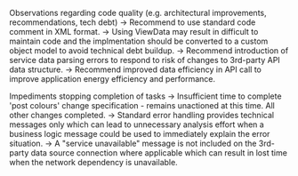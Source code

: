 Observations regarding code quality (e.g. architectural improvements, recommendations, tech debt)
-> Recommend to use standard code comment in XML format.
-> Using ViewData may result in difficult to maintain code and the implmentation should be converted to a custom object model to avoid technical debt buildup.
-> Recommend introduction of service data parsing errors to respond to risk of changes to 3rd-party API data structure.
-> Recommend improved data efficiency in API call to improve application energy efficiency and performance.

Impediments stopping completion of tasks
-> Insufficient time to complete 'post colours' change specification - remains unactioned at this time. All other changes completed.
-> Standard error handling provides technical messages only which can lead to unnecessary analysis effort when a business logic message could be used to immediately explain the error situation.
-> A "service unavailable" message is not included on the 3rd-party data source connection where applicable which can result in lost time when the network dependency is unavailable.



